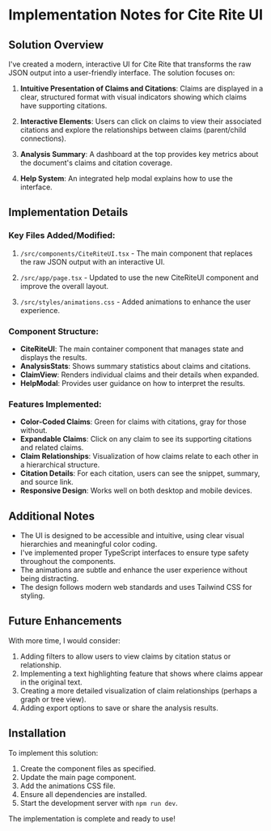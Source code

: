 # Implementation Notes for Cite Rite UI

## Solution Overview

I've created a modern, interactive UI for Cite Rite that transforms the raw JSON output into a user-friendly interface. The solution focuses on:

1. **Intuitive Presentation of Claims and Citations**: Claims are displayed in a clear, structured format with visual indicators showing which claims have supporting citations.

2. **Interactive Elements**: Users can click on claims to view their associated citations and explore the relationships between claims (parent/child connections).

3. **Analysis Summary**: A dashboard at the top provides key metrics about the document's claims and citation coverage.

4. **Help System**: An integrated help modal explains how to use the interface.

## Implementation Details

### Key Files Added/Modified:

1. `/src/components/CiteRiteUI.tsx` - The main component that replaces the raw JSON output with an interactive UI.

2. `/src/app/page.tsx` - Updated to use the new CiteRiteUI component and improve the overall layout.

3. `/src/styles/animations.css` - Added animations to enhance the user experience.

### Component Structure:

- **CiteRiteUI**: The main container component that manages state and displays the results.
- **AnalysisStats**: Shows summary statistics about claims and citations.
- **ClaimView**: Renders individual claims and their details when expanded.
- **HelpModal**: Provides user guidance on how to interpret the results.

### Features Implemented:

- **Color-Coded Claims**: Green for claims with citations, gray for those without.
- **Expandable Claims**: Click on any claim to see its supporting citations and related claims.
- **Claim Relationships**: Visualization of how claims relate to each other in a hierarchical structure.
- **Citation Details**: For each citation, users can see the snippet, summary, and source link.
- **Responsive Design**: Works well on both desktop and mobile devices.

## Additional Notes

- The UI is designed to be accessible and intuitive, using clear visual hierarchies and meaningful color coding.
- I've implemented proper TypeScript interfaces to ensure type safety throughout the components.
- The animations are subtle and enhance the user experience without being distracting.
- The design follows modern web standards and uses Tailwind CSS for styling.

## Future Enhancements

With more time, I would consider:

1. Adding filters to allow users to view claims by citation status or relationship.
2. Implementing a text highlighting feature that shows where claims appear in the original text.
3. Creating a more detailed visualization of claim relationships (perhaps a graph or tree view).
4. Adding export options to save or share the analysis results.

## Installation

To implement this solution:

1. Create the component files as specified.
2. Update the main page component.
3. Add the animations CSS file.
4. Ensure all dependencies are installed.
5. Start the development server with `npm run dev`.

The implementation is complete and ready to use!